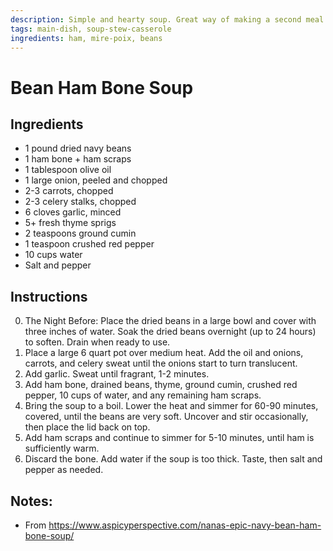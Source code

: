```yaml
---
description: Simple and hearty soup. Great way of making a second meal out of spiral-sliced ham.
tags: main-dish, soup-stew-casserole
ingredients: ham, mire-poix, beans
---
```


# Bean Ham Bone Soup

## Ingredients

- 1 pound dried navy beans
- 1 ham bone + ham scraps
- 1 tablespoon olive oil
- 1 large onion, peeled and chopped
- 2-3 carrots, chopped
- 2-3 celery stalks, chopped
- 6 cloves garlic, minced
- 5+ fresh thyme sprigs
- 2 teaspoons ground cumin
- 1 teaspoon crushed red pepper
- 10 cups water
- Salt and pepper

## Instructions

0. The Night Before: Place the dried beans in a large bowl and cover with three inches of water. Soak the dried beans overnight (up to 24 hours) to soften. Drain when ready to use.
1. Place a large 6 quart pot over medium heat. Add the oil and onions, carrots, and celery sweat until the onions start to turn translucent.
2. Add garlic. Sweat until fragrant, 1-2 minutes.
3. Add ham bone, drained beans, thyme, ground cumin, crushed red pepper, 10 cups of water, and any remaining ham scraps.
4. Bring the soup to a boil. Lower the heat and simmer for 60-90 minutes, covered, until the beans are very soft. Uncover and stir occasionally, then place the lid back on top.
5. Add ham scraps and continue to simmer for 5-10 minutes, until ham is sufficiently warm.
6. Discard the bone. Add water if the soup is too thick. Taste, then salt and pepper as needed.

## Notes:

- From <https://www.aspicyperspective.com/nanas-epic-navy-bean-ham-bone-soup/>